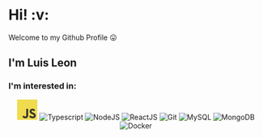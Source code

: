 <h1> Hi! :v:</h1>
<p> Welcome to my Github Profile &#x1F61B<p>
<h2> I'm Luis Leon </h2>
      
### I'm interested in:
<div align="center">
      <img alt="JavaScript" width="40" height="40" src="https://raw.githubusercontent.com/github/explore/80688e429a7d4ef2fca1e82350fe8e3517d3494d/topics/javascript/javascript.png" />
      <img alt="Typescript" src="https://www.vectorlogo.zone/logos/typescriptlang/typescriptlang-icon.svg" width="40" height="40"/>
      <img alt="NodeJS" src="https://www.vectorlogo.zone/logos/nodejs/nodejs-icon.svg" width="40" height="40"/>
      <img alt="ReactJS" src="https://www.vectorlogo.zone/logos/reactjs/reactjs-icon.svg" width="40" height="40"/> 
      <img alt="Git" src="https://www.vectorlogo.zone/logos/git-scm/git-scm-icon.svg" width="40" height="40"/> 
      <img alt="MySQL" src="https://www.vectorlogo.zone/logos/mysql/mysql-horizontal.svg" width="40" height="40"/>
      <img alt="MongoDB" src="https://www.vectorlogo.zone/logos/mongodb/mongodb-ar21.svg" width="40" height="40"/>
      <img alt="Docker" src="https://www.vectorlogo.zone/logos/docker/docker-icon.svg" width="40" height="40"/>
</div>
